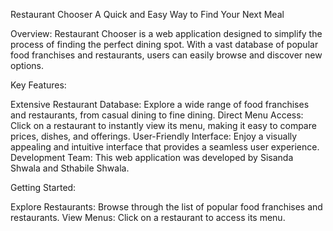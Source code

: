 Restaurant Chooser
A Quick and Easy Way to Find Your Next Meal

Overview:
Restaurant Chooser is a web application designed to simplify the process of finding the perfect dining spot. With a vast database of popular food franchises and restaurants, users can easily browse and discover new options.

Key Features:

Extensive Restaurant Database: Explore a wide range of food franchises and restaurants, from casual dining to fine dining.
Direct Menu Access: Click on a restaurant to instantly view its menu, making it easy to compare prices, dishes, and offerings.
User-Friendly Interface: Enjoy a visually appealing and intuitive interface that provides a seamless user experience.
Development Team:
This web application was developed by Sisanda Shwala and Sthabile Shwala.

Getting Started:

Explore Restaurants: Browse through the list of popular food franchises and restaurants.
View Menus: Click on a restaurant to access its menu.

